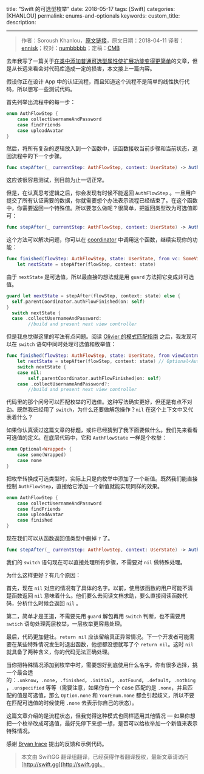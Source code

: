 title: "Swift 的可选型枚举"
date: 2018-05-17
tags: [Swift]
categories: [KHANLOU]
permalink: enums-and-optionals
keywords: 
custom_title: 
description: 

---
> 作者：Soroush Khanlou，[原文链接](http://khanlou.com/2018/04/enums-and-optionals/)，原文日期：2018-04-11
> 译者：[ennisk](https://weibo.com/u/1771329710)；校对：[numbbbbb](http://numbbbbb.com/)；定稿：[CMB](https://github.com/chenmingbiao)
  







<!--此处开始正文-->

去年我写了一篇关于[在类中添加普通可选型属性使扩展功能变得更简单](http://khanlou.com/2017/03/that-one-optional-property/)的文章，但是从长远来看会对代码库造成一定的损害，本文接上一篇内容。

假设你正在设计 App 中的认证流程，而且知道这个流程不是简单的线性执行代码，所以想写一些测试代码。

<!--more-->

首先列举出流程中的每一步：

```swift
enum AuthFlowStep {
    case collectUsernameAndPassword
    case findFriends
    case uploadAvatar
}
```

然后，将所有复杂的逻辑放入到一个函数中，该函数接收当前步骤和当前状态，返回流程中的下一个步骤。

```swift
func stepAfter(_ currentStep: AuthFlowStep, context: UserState) -> AuthFlowStep
```

这应该很容易测试，到目前为止一切正常。

但是，在认真思考逻辑之后，你会发现有时候不能返回 `AuthFlowStep` 。一旦用户提交了所有认证需要的数据，你就需要想个办法表示流程已经结束了。在这个函数中，你需要返回一个特殊值。所以要怎么做呢？很简单，把返回类型改为可选值即可：

```swift
func stepAfter(_ currentStep: AuthFlowStep, context: UserState) -> AuthFlowStep?
```

这个方法可以解决问题，你可以在 [coordinator](http://khanlou.com/2015/10/coordinators-redux/) 中调用这个函数，继续实现你的功能：

```swift
func finished(flowStep: AuthFlowStep, state: UserState, from vc: SomeViewController) {
	let nextState = stepAfter(flowStep, context: state)
```

由于 `nextState` 是可选值，所以最直接的想法就是用 `guard` 方法把它变成非可选值。

```swift
guard let nextState = stepAfter(flowStep, context: state) else {
  self.parentCoordinator.authFlowFinished(on: self)
}
  switch nextState {
  case .collectUsernameAndPassword:
		//build and present next view controller
```

但是我总觉得这里的写法有点问题。阅读 [Olivier 的模式匹配指南](http://alisoftware.github.io/swift/pattern-matching/2016/04/24/pattern-matching-3/#syntactic-sugar-on-optionals) 之后，我发现可以在 `switch` 语句中同时处理可选值和枚举值：

```swift
func finished(flowStep: AuthFlowStep, state: UserState, from viewController: SomeViewController) {
	let nextState = stepAfter(flowStep, context: state) // Optional<AuthFlowStep>
	switch nextState {
	case nil:
		self.parentCoordinator.authFlowFinished(on: self)
	case .collectUsernameAndPassword?:
		//build and present next view controller
```

代码里的那个问号可以匹配枚举的可选值。这种写法确实更好，但还是有点不对劲。既然我已经用了 `switch`，为什么还要做解包操作？`nil` 在这个上下文中又代表着什么？

如果你认真读过这篇文章的标题，或许已经猜到了我下面要做什么。我们先来看看可选值的定义。在底层代码中，它和 `AuthFlowState` 一样是个枚举：

```swift
enum Optional<Wrapped> {
	case some(Wrapped)
	case none
}
```

把枚举转换成可选类型时，实际上只是向枚举中添加了一个新值。既然我们能直接控制 `AuthFlowStep`，直接给它添加一个新值就能实现同样的效果。

```swift
enum AuthFlowStep {
    case collectUsernameAndPassword
    case findFriends
    case uploadAvatar
    case finished
}
```

现在我们可以从函数返回值类型中删掉 `?` 了。

```swift
func stepAfter(_ currentStep: AuthFlowStep, context: UserState) -> AuthFlowStep
```

我们的 `switch` 语句现在可以直接处理所有步骤，不需要对 `nil` 做特殊处理。

为什么这样更好？有几个原因：

首先，现在 `nil` 对应的情况有了具体的名字。以前，使用该函数的用户可能不清楚函数返回 `nil` 意味着什么。他们要么去阅读文档求助，要么直接阅读函数代码，分析什么时候会返回 `nil` 。

第二，简单才是王道，不需要先用 `guard` 解包再用 `switch` 判断，也不需要用 `swtich` 语句处理两层枚举，一层枚举更容易处理。

最后，代码更加健壮。`return nil` 应该留给真正异常情况。下一个开发者可能需要在某些特殊情况发生时退出函数，他想都没想就写了个 `return nil`。这时 `nil` 就具备了两种含义，你的代码无法正确处理。

当你把特殊情况添加到枚举中时，需要想好到底使用什么名字。你有很多选择，挑一个最合适的：`.unknow`，`.none`，`.finished`，`.initial`，`.notFound`，`.default`，`.nothing`，`.unspecified` 等等（需要注意，如果你有一个 case 匹配的是 `.none`，并且匹配的值是可选值，那么 `Option.none` 和 `YourEnum.none` 都会引起歧义，所以不要在匹配可选值的时候使用 `.none` 去表示你自己的状态）。

这篇文章介绍的是流程状态，但我觉得这种模式也同样适用其他情况 — 如果你想把一个枚举改成可选值，最好先停下来想一想，是否可以给枚举加一个新值来表示特殊情况。

感谢 [Bryan Irace](https://irace.me/) 提出的反馈和示例代码。
> 本文由 SwiftGG 翻译组翻译，已经获得作者翻译授权，最新文章请访问 [http://swift.gg](http://swift.gg)。